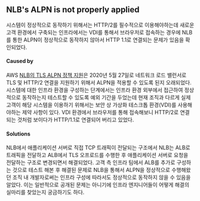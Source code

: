 ## NLB's ALPN is not properly applied

시스템이 정상적으로 동작하기 위해서는 HTTP/2를 필수적으로 이용해야하는데 새로운 고객 환경에서 구축되는 인프라에서는 VDI를 통해서 브라우저로 접속하는 경우에 NLB를 통한 ALPN이 정상적으로 동작하지 않아서 HTTP 1.1로 연결되는 문제가 있음을 확인되었다.

#### Caused by
AWS [NLB의 TLS ALPN 정책 지원](https://aws.amazon.com/ko/about-aws/whats-new/2020/05/network-load-balancer-now-supports-tls-alpn-policies/)은 2020년 5월 27일로 네트워크 로드 밸런서로 TLS 및 HTTP/2 연결을 지원하기 위해서 ALPN을 적용할 수 있도록 된지 오래되었다. 시스템에 대한 인프라 환경을 구성하는 단계에서는 인프라 환경 외부에서 접근하여 정상적으로 동작하는지 테스트할 수 있도록 예외 기간을 두었는데 현재 조직과 다르게 실제 고객이 해당 시스템을 이용하기 위해서는 보안 상 가상화 테스크톱 환경(VDI)를 사용해야하는 제약 사항이 있다. VDI 환경에서 브라우저를 통해 접속해보니 HTTP/2로 연결되는 것처럼 보이다가 HTTP/1.1로 연결되어 버리고 있었다.

#### Solutions
NLB에서 애플리케이션 서버로 직접 TCP 트래픽이 전달되는 구조에서 NLB는 ALB로 트래픽을 전달하고 ALB에서 TLS 오프로드를 수행한 후 애플리케이션 서버로 요청을 전달하는 구조로 변경되면서 해결되었다. 고객 측 인프라 팀에서 ALB를 추가로 구성하는 것으로 테스트 해본 후 해결된 문제로 NLB을 통해서 ALPN을 정상적으로 수행해왔던 조직 내 개발자로써는 인프라 구성에 따라서도 정상적으로 동작하지 않을 수 있음을 알았다. 이는 일반적으로 공개된 문제는 아니기에 인프라 엔지니어들이 어떻게 해결의 실마리를 찾았는지 궁금하기도 하다.
